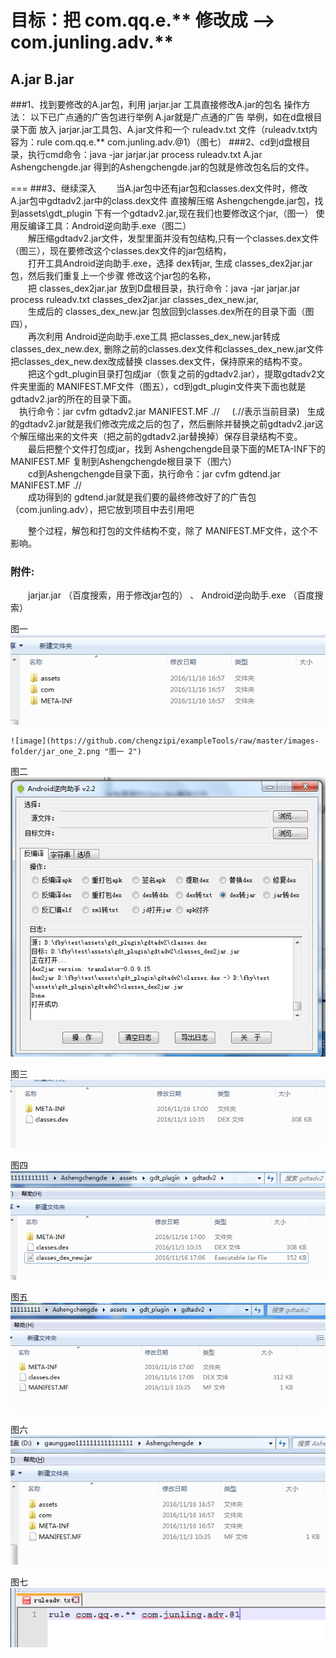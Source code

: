 ﻿目标：把  com.qq.e.**   修改成  —>  com.junling.adv.**
===
A.jar                                  B.jar
-------

###1、找到要修改的A.jar包，利用  jarjar.jar 工具直接修改A.jar的包名
操作方法：
以下已广点通的广告包进行举例 A.jar就是广点通的广告
举例，如在d盘根目录下面 放入 jarjar.jar工具包、A.jar文件和一个
ruleadv.txt 文件（ruleadv.txt内容为：rule com.qq.e.** com.junling.adv.@1）（图七）
###2、cd到d盘根目录，执行cmd命令：java -jar jarjar.jar process ruleadv.txt A.jar Ashengchengde.jar
得到的Ashengchengde.jar的包就是修改包名后的文件。

===
###3、继续深入
　　当A.jar包中还有jar包和classes.dex文件时，修改A.jar包中gdtadv2.jar中的class.dex文件
直接解压缩 Ashengchengde.jar包，找到assets\gdt_plugin 下有一个gdtadv2.jar,现在我们也要修改这个jar,（图一）  使用反编译工具：Android逆向助手.exe（图二）<br>
　　解压缩gdtadv2.jar文件，发型里面并没有包结构,只有一个classes.dex文件（图三），现在要修改这个classes.dex文件的jar包结构，<br>
　　打开工具Android逆向助手.exe，选择 dex转jar, 生成 classes_dex2jar.jar 包，然后我们重复上一个步骤 修改这个jar包的名称，<br>
　　把 classes_dex2jar.jar 放到D盘根目录，执行命令：java -jar jarjar.jar process ruleadv.txt classes_dex2jar.jar classes_dex_new.jar,<br>
　　生成后的 classes_dex_new.jar 包放回到classes.dex所在的目录下面（图四），<br>
　　再次利用 Android逆向助手.exe工具 把classes_dex_new.jar转成classes_dex_new.dex,
删除之前的classes.dex文件和classes_dex_new.jar文件把classes_dex_new.dex改成替换
classes.dex文件，保持原来的结构不变。<br>
　　把这个gdt_plugin目录打包成jar（恢复之前的gdtadv2.jar），提取gdtadv2文件夹里面的 MANIFEST.MF文件（图五），cd到gdt_plugin文件夹下面也就是gdtadv2.jar的所在的目录下面。<br>
　执行命令：jar cvfm gdtadv2.jar MANIFEST.MF  .//     (.//表示当前目录)   生成的gdtadv2.jar就是我们修改完成之后的包了，然后删除并替换之前gdtadv2.jar这个解压缩出来的文件夹（把之前的gdtadv2.jar替换掉）保存目录结构不变。<br>
　　最后把整个文件打包成jar，找到 Ashengchengde目录下面的META-INF下的MANIFEST.MF
复制到Ashengchengde根目录下（图六）<br>
　　cd到Ashengchengde目录下面，执行命令：jar cvfm gdtend.jar MANIFEST.MF  .// <br>
　　成功得到的  gdtend.jar就是我们要的最终修改好了的广告包（com.junling.adv），把它放到项目中去引用吧<br>

　　整个过程，解包和打包的文件结构不变，除了 MANIFEST.MF文件，这个不影响。<br>



### 附件:
 　　jarjar.jar （百度搜索，用于修改jar包的）  、  Android逆向助手.exe （百度搜索）<br>


图一
	![image](https://github.com/chengzipi/exampleTools/raw/master/images-folder/jar_one.png "图一1")
	
	![image](https://github.com/chengzipi/exampleTools/raw/master/images-folder/jar_one_2.png "图一 2")
	
图二
	![image](https://github.com/chengzipi/exampleTools/raw/master/images-folder/jar_two.png "图二")
 
图三
	![image](https://github.com/chengzipi/exampleTools/raw/master/images-folder/jar_three.png "图三")
 
图四
    ![image](https://github.com/chengzipi/exampleTools/raw/master/images-folder/jar_four.png "图四")
	 
图五
	![image](https://github.com/chengzipi/exampleTools/raw/master/images-folder/jar_five.png "图五")
	
图六
	![image](https://github.com/chengzipi/exampleTools/raw/master/images-folder/jar_six.png "图六")
	
图七
	![image](https://github.com/chengzipi/exampleTools/raw/master/images-folder/jar_seven.png "图七")
  

